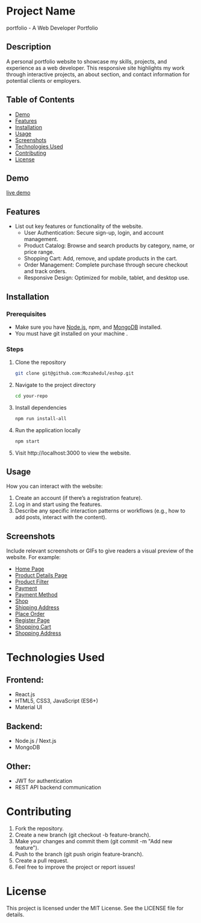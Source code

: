 # Project Name

portfolio - A Web Developer Portfolio 

## Description
A personal portfolio website to showcase my skills, projects, and experience as a web developer. This responsive site highlights my work through interactive projects, an about section, and contact information for potential clients or employers.


## Table of Contents
- [Demo](#demo)
- [Features](#features)
- [Installation](#installation)
- [Usage](#usage)
- [Screenshots](#screenshots)
- [Technologies Used](#technologies-used)
- [Contributing](#contributing)
- [License](#license)

## Demo
[live demo](https://eshop-tawny-seven.vercel.app/)  

## Features
- List out key features or functionality of the website.
  - User Authentication: Secure sign-up, login, and account management.
  - Product Catalog: Browse and search products by category, name, or price range.
  - Shopping Cart: Add, remove, and update products in the cart.
  - Order Management: Complete purchase through secure checkout and track orders.
  - Responsive Design: Optimized for mobile, tablet, and desktop use.

## Installation
### Prerequisites
- Make sure you have [Node.js](https://nodejs.org), npm, and [MongoDB](https://www.mongodb.com/products/self-managed/community-edition) installed.
- You must have git installed on your machine .

### Steps
1. Clone the repository
   ```bash
   git clone git@github.com:Mozahedul/eshop.git

2. Navigate to the project directory
   ```bash
   cd your-repo


3. Install dependencies
   ```bash
   npm run install-all

4. Run the application locally
   ```bash
   npm start

5. Visit http://localhost:3000 to view the website.


## Usage
How you can interact with the website:

1. Create an account (if there’s a registration feature).
2. Log in and start using the features.
3. Describe any specific interaction patterns or workflows (e.g., how to add posts, interact with the content).

## Screenshots
Include relevant screenshots or GIFs to give readers a visual preview of the website. For example:

- [Home Page](https://i.imgur.com/BWenKEf.png)
- [Product Details Page](https://i.imgur.com/coGn0rY.png)
- [Product Filter](https://i.imgur.com/eCYE0kh.png)
- [Payment](https://i.imgur.com/xqD5tG5.png)
- [Payment Method](https://i.imgur.com/UABUEiH.png)
- [Shop](https://i.imgur.com/X8YTcw6.png)
- [Shipping Address](https://i.imgur.com/mlBi0CB.png)
- [Place Order](https://i.imgur.com/0JeKdX3.png)
- [Register Page](https://i.imgur.com/9ziMSSM.png)
- [Shopping Cart](https://i.imgur.com/yTkNm6B.png)
- [Shopping Address](https://i.imgur.com/BOA0ZJg.png)


# Technologies Used
## Frontend:
- React.js
- HTML5, CSS3, JavaScript (ES6+)
- Material UI

## Backend:
- Node.js / Next.js
- MongoDB

## Other:
- JWT for authentication
- REST API backend communication

# Contributing
1. Fork the repository.
2. Create a new branch (git checkout -b feature-branch).
3. Make your changes and commit them (git commit -m "Add new feature").
4. Push to the branch (git push origin feature-branch).
5. Create a pull request.
6. Feel free to improve the project or report issues!

# License
This project is licensed under the MIT License. See the LICENSE file for details.

